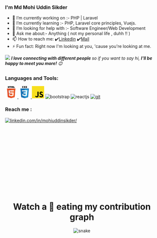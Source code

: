 ### I'm Md Mohi Uddin Sikder

<!--
**Mohi Uddin-Sikder/Mihi Uddin-Majumdar** is a ✨ _special_ ✨ repository because its `README.md` (this file) appears on your GitHub profile.-->

- 🔭 I’m currently working on :- PHP | Laravel
- 🌱 I’m currently learning :- PHP, Laravel core principles, Vuejs.
- 🤔 I’m looking for help with :- Software Engineer/Web Development
- 💬 Ask me about:- Anything ( not my personal life , duhh !! )
- 📫 How to reach me:  ✔️[Linkedin](https://www.linkedin.com/in/mohiuddinsikder/) ✔️[Mail](https://mail.google.com/mail/u/0/?view=cm&fs=1&to=mohi.info20@gmail.com&su=SUBJECT&body=BODY&tf=1)
- ⚡ Fun fact:  Right now I'm looking at you, 'cause you're looking at me.

<!-- <p align="left"> <img src="https://komarev.com/ghpvc/?username=mohisikder&label=Profile%20views&color=0e75b6&style=flat-square" alt="mohiuddin-sikder" /> </p>
<p> <img src="https://img.shields.io/github/followers/mohisikder?style=social" alt="mohiuddin-sikder" /> </p> -->

<img src="https://media.giphy.com/media/LnQjpWaON8nhr21vNW/giphy.gif" width="60"> <em><b>I love connecting with different people </b>so if you want to say hi, <b> I'll be happy to meet you more!</b> 😊</em>


<h2></h2>
<h3 align="left"><b>Languages and Tools:</b></h3>
<p align="left"> 
  
<a href="https://www.w3.org/html/" target="_blank"> <img src="https://raw.githubusercontent.com/devicons/devicon/master/icons/html5/html5-original-wordmark.svg" alt="html5" width="40" height="40"/> </a>
<a href="https://www.w3schools.com/css/" target="_blank"> <img src="https://raw.githubusercontent.com/devicons/devicon/master/icons/css3/css3-original-wordmark.svg" alt="css3" width="40" height="40"/> </a>
 <img src="https://raw.githubusercontent.com/voodootikigod/logo.js/1544bdeed6d618a6cfe4f0650d04ab8d9cfa76d9/js.svg" alt="js" width="40" height="40"/>
 <img src="https://cdn.worldvectorlogo.com/logos/bootstrap-4.svg" alt="bootstrap" width="40" height="40"/>
 <img src="https://cdn.worldvectorlogo.com/logos/react-1.svg" alt="reactjs" width="40" height="40"/>
<a href="https://git-scm.com/" target="_blank"> <img src="https://www.vectorlogo.zone/logos/git-scm/git-scm-icon.svg" alt="git" width="40" height="40"/> </a> 
</p>

<h3 align="left">Reach me :</h3>
<p align="left">
<a href="https://www.linkedin.com/in/mohiuddinsikder/" target="blank"><img align="center" src="https://cdn.jsdelivr.net/npm/simple-icons@3.0.1/icons/linkedin.svg" alt="linkedin.com/in/mohiuddinsikder/" height="30" width="40" /></a>
</p>
 
 <br>
 <br></br></br><br>
 <br></br></br><br>
 <br></br></br>
 <h1 align = 'Center'>Watch a 🐍 eating my contribution graph</h1>
<p align="center">
  <img src="https://github.com/sakshiisaxena/sakshiisaxena/blob/output/github-contribution-grid-snake.svg" alt="snake"></center>
</p>
 
